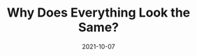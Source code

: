 ---
date: 2021-10-07
permalink: false
publisher: uxdesigncc
tags:
  - design
target_url: https://uxdesign.cc/why-does-everything-look-the-same-17a3e2925279
title: Why Does Everything Look the Same?
---